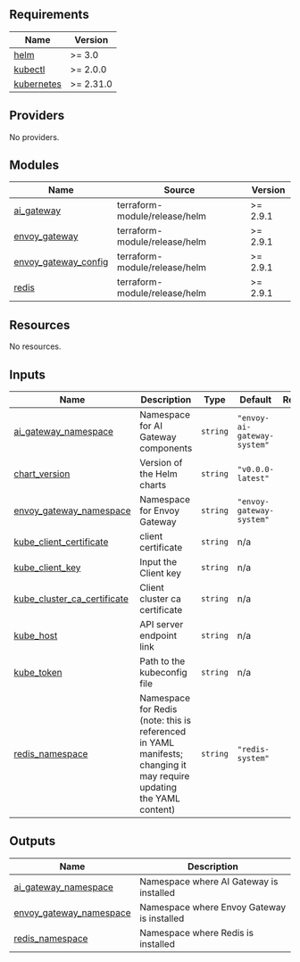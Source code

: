 ## Requirements

| Name | Version |
|------|---------|
| <a name="requirement_helm"></a> [helm](#requirement\_helm) | >= 3.0 |
| <a name="requirement_kubectl"></a> [kubectl](#requirement\_kubectl) | >= 2.0.0 |
| <a name="requirement_kubernetes"></a> [kubernetes](#requirement\_kubernetes) | >= 2.31.0 |

## Providers

No providers.

## Modules

| Name | Source | Version |
|------|--------|---------|
| <a name="module_ai_gateway"></a> [ai\_gateway](#module\_ai\_gateway) | terraform-module/release/helm | >= 2.9.1 |
| <a name="module_envoy_gateway"></a> [envoy\_gateway](#module\_envoy\_gateway) | terraform-module/release/helm | >= 2.9.1 |
| <a name="module_envoy_gateway_config"></a> [envoy\_gateway\_config](#module\_envoy\_gateway\_config) | terraform-module/release/helm | >= 2.9.1 |
| <a name="module_redis"></a> [redis](#module\_redis) | terraform-module/release/helm | >= 2.9.1 |

## Resources

No resources.

## Inputs

| Name | Description | Type | Default | Required |
|------|-------------|------|---------|:--------:|
| <a name="input_ai_gateway_namespace"></a> [ai\_gateway\_namespace](#input\_ai\_gateway\_namespace) | Namespace for AI Gateway components | `string` | `"envoy-ai-gateway-system"` | no |
| <a name="input_chart_version"></a> [chart\_version](#input\_chart\_version) | Version of the Helm charts | `string` | `"v0.0.0-latest"` | no |
| <a name="input_envoy_gateway_namespace"></a> [envoy\_gateway\_namespace](#input\_envoy\_gateway\_namespace) | Namespace for Envoy Gateway | `string` | `"envoy-gateway-system"` | no |
| <a name="input_kube_client_certificate"></a> [kube\_client\_certificate](#input\_kube\_client\_certificate) | client certificate | `string` | n/a | yes |
| <a name="input_kube_client_key"></a> [kube\_client\_key](#input\_kube\_client\_key) | Input the Client key | `string` | n/a | yes |
| <a name="input_kube_cluster_ca_certificate"></a> [kube\_cluster\_ca\_certificate](#input\_kube\_cluster\_ca\_certificate) | Client cluster ca certificate | `string` | n/a | yes |
| <a name="input_kube_host"></a> [kube\_host](#input\_kube\_host) | API server endpoint link | `string` | n/a | yes |
| <a name="input_kube_token"></a> [kube\_token](#input\_kube\_token) | Path to the kubeconfig file | `string` | n/a | yes |
| <a name="input_redis_namespace"></a> [redis\_namespace](#input\_redis\_namespace) | Namespace for Redis (note: this is referenced in YAML manifests; changing it may require updating the YAML content) | `string` | `"redis-system"` | no |

## Outputs

| Name | Description |
|------|-------------|
| <a name="output_ai_gateway_namespace"></a> [ai\_gateway\_namespace](#output\_ai\_gateway\_namespace) | Namespace where AI Gateway is installed |
| <a name="output_envoy_gateway_namespace"></a> [envoy\_gateway\_namespace](#output\_envoy\_gateway\_namespace) | Namespace where Envoy Gateway is installed |
| <a name="output_redis_namespace"></a> [redis\_namespace](#output\_redis\_namespace) | Namespace where Redis is installed |
